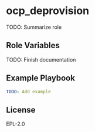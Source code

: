 ocp_deprovision
===============

TODO: Summarize role

Role Variables
--------------

TODO: Finish documentation


Example Playbook
----------------

```yaml
TODO: Add example
```

License
-------

EPL-2.0
